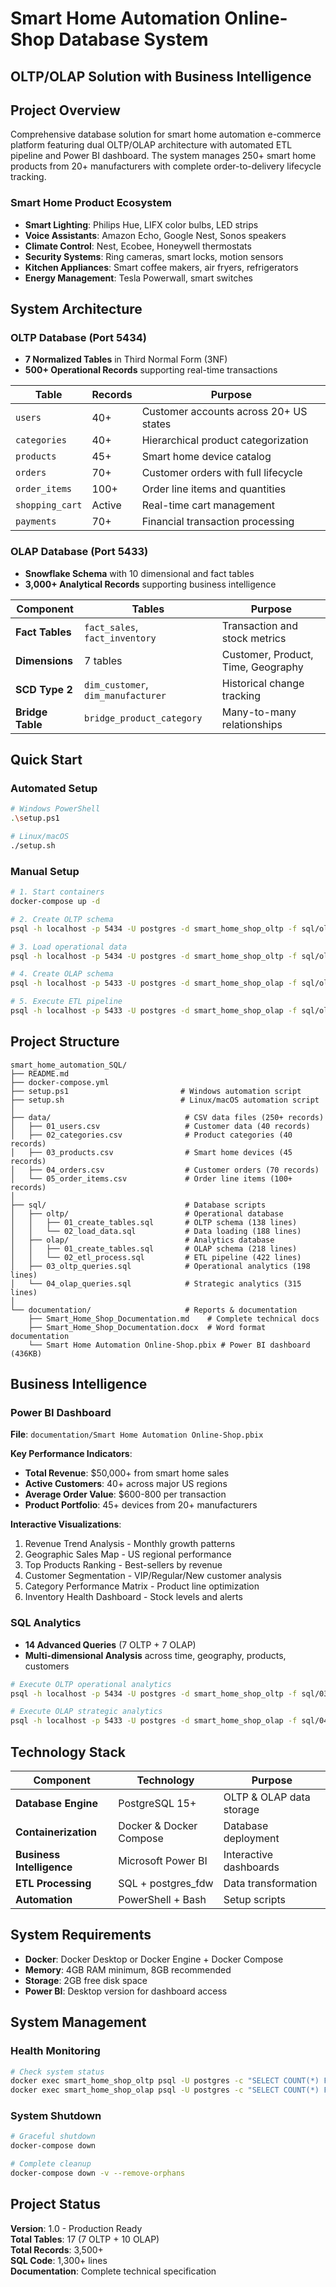 # Smart Home Automation Online-Shop Database System
## OLTP/OLAP Solution with Business Intelligence

## Project Overview

Comprehensive database solution for smart home automation e-commerce platform featuring dual OLTP/OLAP architecture with automated ETL pipeline and Power BI dashboard. The system manages 250+ smart home products from 20+ manufacturers with complete order-to-delivery lifecycle tracking.

### Smart Home Product Ecosystem
- **Smart Lighting**: Philips Hue, LIFX color bulbs, LED strips
- **Voice Assistants**: Amazon Echo, Google Nest, Sonos speakers  
- **Climate Control**: Nest, Ecobee, Honeywell thermostats
- **Security Systems**: Ring cameras, smart locks, motion sensors
- **Kitchen Appliances**: Smart coffee makers, air fryers, refrigerators
- **Energy Management**: Tesla Powerwall, smart switches

## System Architecture

### OLTP Database (Port 5434)
- **7 Normalized Tables** in Third Normal Form (3NF)
- **500+ Operational Records** supporting real-time transactions

| Table | Records | Purpose |
|-------|---------|---------|
| `users` | 40+ | Customer accounts across 20+ US states |
| `categories` | 40+ | Hierarchical product categorization |
| `products` | 45+ | Smart home device catalog |
| `orders` | 70+ | Customer orders with full lifecycle |
| `order_items` | 100+ | Order line items and quantities |
| `shopping_cart` | Active | Real-time cart management |
| `payments` | 70+ | Financial transaction processing |

### OLAP Database (Port 5433)
- **Snowflake Schema** with 10 dimensional and fact tables
- **3,000+ Analytical Records** supporting business intelligence

| Component | Tables | Purpose |
|-----------|--------|---------|
| **Fact Tables** | `fact_sales`, `fact_inventory` | Transaction and stock metrics |
| **Dimensions** | 7 tables | Customer, Product, Time, Geography |
| **SCD Type 2** | `dim_customer`, `dim_manufacturer` | Historical change tracking |
| **Bridge Table** | `bridge_product_category` | Many-to-many relationships |

## Quick Start

### Automated Setup
```bash
# Windows PowerShell
.\setup.ps1

# Linux/macOS  
./setup.sh
```

### Manual Setup
```bash
# 1. Start containers
docker-compose up -d

# 2. Create OLTP schema
psql -h localhost -p 5434 -U postgres -d smart_home_shop_oltp -f sql/oltp/01_create_tables.sql

# 3. Load operational data
psql -h localhost -p 5434 -U postgres -d smart_home_shop_oltp -f sql/oltp/02_load_data.sql

# 4. Create OLAP schema
psql -h localhost -p 5433 -U postgres -d smart_home_shop_olap -f sql/olap/01_create_tables.sql

# 5. Execute ETL pipeline
psql -h localhost -p 5433 -U postgres -d smart_home_shop_olap -f sql/olap/02_etl_process.sql
```

## Project Structure

```
smart_home_automation_SQL/
├── README.md
├── docker-compose.yml
├── setup.ps1                         # Windows automation script
├── setup.sh                          # Linux/macOS automation script
│
├── data/                              # CSV data files (250+ records)
│   ├── 01_users.csv                   # Customer data (40 records)
│   ├── 02_categories.csv              # Product categories (40 records)
│   ├── 03_products.csv                # Smart home devices (45 records)
│   ├── 04_orders.csv                  # Customer orders (70 records)
│   └── 05_order_items.csv             # Order line items (100+ records)
│
├── sql/                               # Database scripts
│   ├── oltp/                          # Operational database
│   │   ├── 01_create_tables.sql       # OLTP schema (138 lines)
│   │   └── 02_load_data.sql           # Data loading (188 lines)
│   ├── olap/                          # Analytics database
│   │   ├── 01_create_tables.sql       # OLAP schema (218 lines)
│   │   └── 02_etl_process.sql         # ETL pipeline (422 lines)
│   ├── 03_oltp_queries.sql            # Operational analytics (198 lines)
│   └── 04_olap_queries.sql            # Strategic analytics (315 lines)
│
└── documentation/                     # Reports & documentation
    ├── Smart_Home_Shop_Documentation.md    # Complete technical docs
    ├── Smart_Home_Shop_Documentation.docx  # Word format documentation
    └── Smart Home Automation Online-Shop.pbix # Power BI dashboard (436KB)
```

## Business Intelligence

### Power BI Dashboard
**File**: `documentation/Smart Home Automation Online-Shop.pbix`

**Key Performance Indicators**:
- **Total Revenue**: $50,000+ from smart home sales
- **Active Customers**: 40+ across major US regions  
- **Average Order Value**: $600-800 per transaction
- **Product Portfolio**: 45+ devices from 20+ manufacturers

**Interactive Visualizations**:
1. Revenue Trend Analysis - Monthly growth patterns
2. Geographic Sales Map - US regional performance
3. Top Products Ranking - Best-sellers by revenue
4. Customer Segmentation - VIP/Regular/New customer analysis  
5. Category Performance Matrix - Product line optimization
6. Inventory Health Dashboard - Stock levels and alerts

### SQL Analytics
- **14 Advanced Queries** (7 OLTP + 7 OLAP)
- **Multi-dimensional Analysis** across time, geography, products, customers

```bash
# Execute OLTP operational analytics
psql -h localhost -p 5434 -U postgres -d smart_home_shop_oltp -f sql/03_oltp_queries.sql

# Execute OLAP strategic analytics  
psql -h localhost -p 5433 -U postgres -d smart_home_shop_olap -f sql/04_olap_queries.sql
```

## Technology Stack

| Component | Technology | Purpose |
|-----------|------------|---------|
| **Database Engine** | PostgreSQL 15+ | OLTP & OLAP data storage |
| **Containerization** | Docker & Docker Compose | Database deployment |
| **Business Intelligence** | Microsoft Power BI | Interactive dashboards |
| **ETL Processing** | SQL + postgres_fdw | Data transformation |
| **Automation** | PowerShell + Bash | Setup scripts |

## System Requirements

- **Docker**: Docker Desktop or Docker Engine + Docker Compose
- **Memory**: 4GB RAM minimum, 8GB recommended
- **Storage**: 2GB free disk space
- **Power BI**: Desktop version for dashboard access

## System Management

### Health Monitoring
```bash
# Check system status
docker exec smart_home_shop_oltp psql -U postgres -c "SELECT COUNT(*) FROM users;"
docker exec smart_home_shop_olap psql -U postgres -c "SELECT COUNT(*) FROM fact_sales;"
```

### System Shutdown
```bash
# Graceful shutdown
docker-compose down

# Complete cleanup
docker-compose down -v --remove-orphans
```

## Project Status

**Version**: 1.0 - Production Ready  
**Total Tables**: 17 (7 OLTP + 10 OLAP)  
**Total Records**: 3,500+  
**SQL Code**: 1,300+ lines  
**Documentation**: Complete technical specification